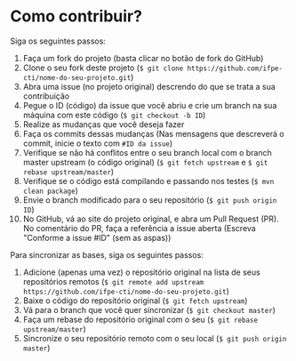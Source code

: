 
# Como contribuir?

Siga os seguintes passos:

1. Faça um fork do projeto (basta clicar no botão de fork do GitHub)
2. Clone o seu fork deste projeto (`$ git clone https://github.com/ifpe-cti/nome-do-seu-projeto.git`)
3. Abra uma issue (no projeto original) descrendo do que se trata a sua
contribuição
4. Pegue o ID (código) da issue que você abriu e crie um branch na sua máquina
com este código (`$ git checkout -b ID`)
5. Realize as mudanças que você deseja fazer
6. Faça os commits dessas mudanças (Nas mensagens que descreverá o commit,
inicie o texto com `#ID da issue`)
7. Verifique se não há conflitos entre o seu branch local com o branch master
upstream (o código original) (`$ git fetch upstream` e `$ git rebase
upstream/master`)
8. Verifique se o código está compilando e passando nos testes (`$ mvn clean
package`)
9. Envie o branch modificado para o seu repositório (`$ git push origin ID`)
10. No GitHub, vá ao site do projeto original, e abra um Pull Request (PR). No
comentário do PR, faça a referência a issue aberta (Escreva "Conforme a issue
#ID" (sem as aspas))

Para sincronizar as bases, siga os seguintes passos:

1. Adicione (apenas uma vez) o repositório original na lista de seus
repositórios remotos (`$ git remote add upstream
https://github.com/ifpe-cti/nome-do-seu-projeto.git`)
2. Baixe o código do repositório original (`$ git fetch upstream`)
3. Vá para o branch que você quer sincronizar (`$ git checkout master`)
4. Faça um rebase do repositório original com o seu (`$ git rebase
upstream/master`)
5. Sincronize o seu repositório remoto com o seu local (`$ git push origin
master`)
